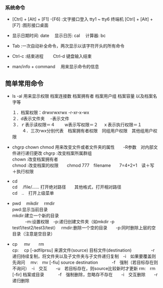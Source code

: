 ### 系统命令
*  [Ctrl] + [Alt] + [F1] -[F6] :文字接口登入 tty1 ~ tty6 终端机
    [Ctrl] + [Alt] + [F7] :图形接口桌面

*  显示日期时间: date  　显示日历: cal  　计算器: bc 

* Tab :一次自动补全命令，两次显示以该字符开头的所有命令

* Ctrl-c :结束进程 　　Ctrl-d 键盘输入结束

* man/info + command　 用来显示命令的信息

## 简单常用命令
* ls -al 用来显示权限  档案连接数 档案拥有者 档案用户组 档案容量 以及档案名字等

	１．档案权限：drwxrwxrwx  -r-xr-x-wx   
	２．d表示文件夹  　-表示文件   
	３．ｒ表示读权限＝４ 　　w表示写权限＝２    　ｘ表示执行权限＝１    　　
	４．三次rwx分别代表　档案拥有者权限　同组用户权限　其他组用户权限    

* chgrp chown chmod 用来改变文件或者文件夹的属性　　-R参数　对内部文件进行递归更改
  chgrp :改变档案所属群组   
 chown :改变档案拥有者   
 chmod :改变档案的权限　　chmod 777　filename　　7=4+2+1　读＋写＋执行权限    
 
 *  cd  
 cd  　/file/…… 打开绝对路径　　其他格式，打开相对路径    
cd　..　打开上级菜单  
 * pwd  　mikdir　  rmdir   
pwd:显示当前目录   
mkdir:建立一个新的目录　　   
　　　-m:设置权限　-p:递归创建文件夹（如mkdir  -p test1/test2/test3/test）　
rmdir:删除一个空的目录　　-p:同时删除上层的空目录（注意是空目录）
* cp  　 mv　　rm   
cp: 　cp [-adfilprsu] 来源文件(source) 目标文件(destination)   　
　　　-r　递归持续复制，将文件夹以及子文件夹与子文件递归复制　-i　如果要覆盖则先询问　 
mv:　mv  [-fiu] source destination
　　　-f　强制（若目标存在则不询问）　-i　交互　　-u　若目标存在，则source比较新时才更新
rm:　rm [-fir] 档案或目录
　　　-f　强制删除，忽略存不存在　　-i　交互删除　　-r　递归删除　